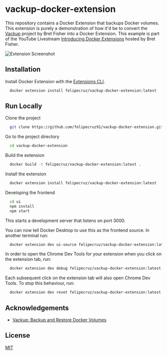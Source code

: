 # vackup-docker-extension

This repository contains a Docker Extension that backups Docker volumes. This extension is purely a demonstration of how it'd be to convert the [Vackup](https://github.com/BretFisher/docker-vackup) project by Bret Fisher into a Docker Extension.
This example is part of the YouTube Livestream [Introducing Docker Extensions](https://www.youtube.com/watch?v=BHKp7Sc3VVc) hosted by Bret Fisher.

![Extension Screenshot](./docs/images/screenshot-1.png)

## Installation

Install Docker Extension with the [Extensions CLI](https://docs.docker.com/desktop/extensions-sdk/#prerequisites).

```bash
  docker extension install felipecruz/vackup-docker-extension:latest
```

## Run Locally

Clone the project

```bash
  git clone https://github.com/felipecruz91/vackup-docker-extension.git
```

Go to the project directory

```bash
  cd vackup-docker-extension
```

Build the extension

```bash
  docker build -t felipecruz/vackup-docker-extension:latest .
```

Install the extension

```bash
  docker extension install felipecruz/vackup-docker-extension:latest
```

Developing the frontend

```bash
  cd ui
  npm install
  npm start
```

This starts a development server that listens on port 3000.

You can now tell Docker Desktop to use this as the frontend source. In another terminal run:

```bash
  docker extension dev ui-source felipecruz/vackup-docker-extension:latest http://localhost:3000
```

In order to open the Chrome Dev Tools for your extension when you click on the extension tab, run:

```bash
  docker extension dev debug felipecruz/vackup-docker-extension:latest
```

Each subsequent click on the extension tab will also open Chrome Dev Tools. To stop this behaviour, run:

```bash
  docker extension dev reset felipecruz/vackup-docker-extension:latest
```

## Acknowledgements

- [Vackup: Backup and Restore Docker Volumes](https://github.com/BretFisher/docker-vackup)

## License

[MIT](https://choosealicense.com/licenses/mit/)
